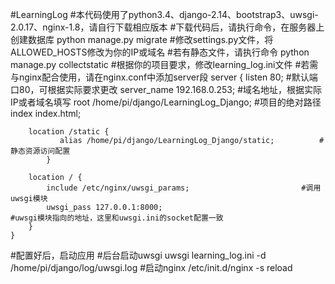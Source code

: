 #LearningLog
#本代码使用了python3.4、django-2.14、bootstrap3、uwsgi-2.0.17、nginx-1.8，请自行下载相应版本
#下载代码后，请执行命令，在服务器上创建数据库 python manage.py migrate
#修改settings.py文件，将ALLOWED_HOSTS修改为你的IP或域名
#若有静态文件，请执行命令 python manage.py collectstatic
#根据你的项目要求，修改learning_log.ini文件
#若需与nginx配合使用，请在nginx.conf中添加server段
server {
        listen 80;                                                   #默认端口80，可根据实际要求更改
        server_name 192.168.0.253;                                   #域名地址，根据实际IP或者域名填写
        root /home/pi/django/LearningLog_Django;                     #项目的绝对路径
        index index.html;

        location /static { 
		       alias /home/pi/django/LearningLog_Django/static;          #静态资源访问配置
	        }
	
        location / {
            include /etc/nginx/uwsgi_params;                         #调用uwsgi模块
            uwsgi_pass 127.0.0.1:8000;                               #uwsgi模块指向的地址，这里和uwsgi.ini的socket配置一致
        }   
    }   

#配置好后，启动应用
#后台启动uwsgi
uwsgi learning_log.ini -d /home/pi/django/log/uwsgi.log
#启动nginx
/etc/init.d/nginx -s reload
